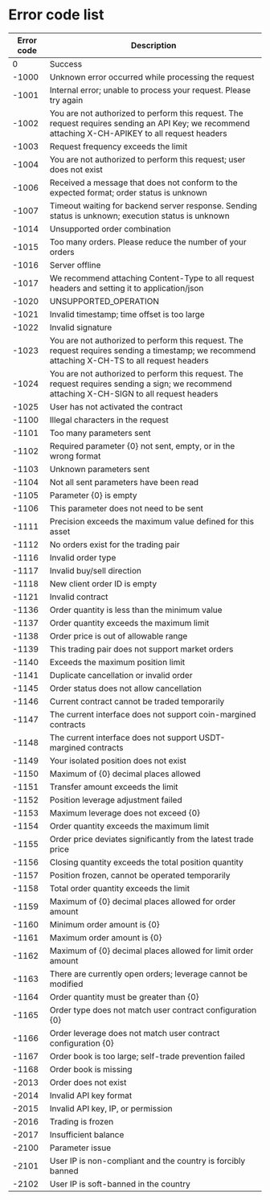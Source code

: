 
# Error code list

| Error code | Description |
|------------|-------------|
|0|Success|
|-1000|Unknown error occurred while processing the request|
|-1001|Internal error; unable to process your request. Please try again|
|-1002|You are not authorized to perform this request. The request requires sending an API Key; we recommend attaching X-CH-APIKEY to all request headers|
|-1003|Request frequency exceeds the limit|
|-1004|You are not authorized to perform this request; user does not exist|
|-1006|Received a message that does not conform to the expected format; order status is unknown|
|-1007|Timeout waiting for backend server response. Sending status is unknown; execution status is unknown|
|-1014|Unsupported order combination|
|-1015|Too many orders. Please reduce the number of your orders|
|-1016|Server offline|
|-1017|We recommend attaching Content-Type to all request headers and setting it to application/json|
|-1020|UNSUPPORTED_OPERATION|
|-1021|Invalid timestamp; time offset is too large|
|-1022|Invalid signature|
|-1023|You are not authorized to perform this request. The request requires sending a timestamp; we recommend attaching X-CH-TS to all request headers|
|-1024|You are not authorized to perform this request. The request requires sending a sign; we recommend attaching X-CH-SIGN to all request headers|
|-1025|User has not activated the contract|
|-1100|Illegal characters in the request|
|-1101|Too many parameters sent|
|-1102|Required parameter {0} not sent, empty, or in the wrong format|
|-1103|Unknown parameters sent|
|-1104|Not all sent parameters have been read|
|-1105|Parameter {0} is empty|
|-1106|This parameter does not need to be sent|
|-1111|Precision exceeds the maximum value defined for this asset|
|-1112|No orders exist for the trading pair|
|-1116|Invalid order type|
|-1117|Invalid buy/sell direction|
|-1118|New client order ID is empty|
|-1121|Invalid contract|
|-1136|Order quantity is less than the minimum value|
|-1137|Order quantity exceeds the maximum limit|
|-1138|Order price is out of allowable range|
|-1139|This trading pair does not support market orders|
|-1140|Exceeds the maximum position limit|
|-1141|Duplicate cancellation or invalid order|
|-1145|Order status does not allow cancellation|
|-1146|Current contract cannot be traded temporarily|
|-1147|The current interface does not support coin-margined contracts|
|-1148|The current interface does not support USDT-margined contracts|
|-1149|Your isolated position does not exist|
|-1150|Maximum of {0} decimal places allowed|
|-1151|Transfer amount exceeds the limit|
|-1152|Position leverage adjustment failed|
|-1153|Maximum leverage does not exceed {0}|
|-1154|Order quantity exceeds the maximum limit|
|-1155|Order price deviates significantly from the latest trade price|
|-1156|Closing quantity exceeds the total position quantity|
|-1157|Position frozen, cannot be operated temporarily|
|-1158|Total order quantity exceeds the limit|
|-1159|Maximum of {0} decimal places allowed for order amount|
|-1160|Minimum order amount is {0}|
|-1161|Maximum order amount is {0}|
|-1162|Maximum of {0} decimal places allowed for limit order amount|
|-1163|There are currently open orders; leverage cannot be modified|
|-1164|Order quantity must be greater than {0}|
|-1165|Order type does not match user contract configuration {0}|
|-1166|Order leverage does not match user contract configuration {0}|
|-1167|Order book is too large; self-trade prevention failed|
|-1168|Order book is missing|
|-2013|Order does not exist|
|-2014|Invalid API key format|
|-2015|Invalid API key, IP, or permission|
|-2016|Trading is frozen|
|-2017|Insufficient balance|
|-2100|Parameter issue|
|-2101|User IP is non-compliant and the country is forcibly banned|
|-2102|User IP is soft-banned in the country|


